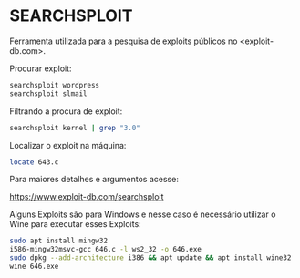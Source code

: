 # SEARCHSPLOIT

Ferramenta utilizada para a pesquisa de exploits públicos no <exploit-db.com>.

Procurar exploit:

```bash
searchsploit wordpress
searchsploit slmail
```

Filtrando a procura de exploit:

```bash
searchsploit kernel | grep "3.0"
```

Localizar o exploit na máquina:

```bash
locate 643.c
```

Para maiores detalhes e argumentos acesse:

<https://www.exploit-db.com/searchsploit>

Alguns Exploits são para Windows e nesse caso é necessário utilizar o Wine para executar esses Exploits:

```bash
sudo apt install mingw32  
i586-mingw32msvc-gcc 646.c -l ws2_32 -o 646.exe  
sudo dpkg --add-architecture i386 && apt update && apt install wine32  
wine 646.exe
```

